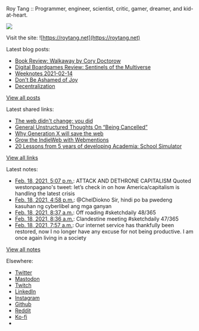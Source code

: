 Roy Tang :: Programmer, engineer, scientist, critic, gamer, dreamer, and kid-at-heart.

![](https://roytang.net/static/img/profile.jpg)

Visit the site: ![https://roytang.net](https://roytang.net)

Latest blog posts:

- [Book Review: Walkaway by Cory Doctorow](https://roytang.net/2021/02/walkaway/)
- [Digital Boardgames Review: Sentinels of the Multiverse](https://roytang.net/2021/02/sentinels-multiverse/)
- [Weeknotes 2021-02-14](https://roytang.net/2021/02/weeknotes-2021-02-14/)
- [Don&#x27;t Be Ashamed of Joy](https://roytang.net/2021/02/dont-be-ashamed-of-joy/)
- [Decentralization](https://roytang.net/2021/02/decentralization/)

[View all posts](https://roytang.net/blog)

Latest shared links:

- [The web didn&#x27;t change; you did](https://roytang.net/2021/02/the-web-didnt-change-you-did/)
- [General Unstructured Thoughts On “Being Cancelled”](https://roytang.net/2021/02/general-unstructured-thoughts-on-being-cancelled/)
- [Why Generation X will save the web](https://roytang.net/2021/02/why-generation-x-will-save-the-web/)
- [Grow the IndieWeb with Webmentions](https://roytang.net/2021/01/grow-the-indieweb-with-webmentions/)
- [20 Lessons from 5 years of developing Academia: School Simulator](https://roytang.net/2021/01/20-lessons-from-5-years-of-developing-academia-school-simulator/)

[View all links](https://roytang.net/links)

Latest notes:

- [Feb. 18, 2021, 5:07 p.m.](https://roytang.net/2021/02/1362327948783575041/): ATTACK AND DETHRONE CAPITALISM Quoted westonpagano&#x27;s tweet: let’s check in on how America/capitalism is handling the latest crisis
- [Feb. 18, 2021, 4:58 p.m.](https://roytang.net/2021/02/1362325561754808322/): @ChelDiokno Sir, hindi po ba pwedeng kasuhan ng cyberlibel ang mga ganyan
- [Feb. 18, 2021, 8:37 a.m.](https://roytang.net/2021/02/1362199481677086731/): Off roading #sketchdaily 48/365
- [Feb. 18, 2021, 8:36 a.m.](https://roytang.net/2021/02/1362199362126843904/): Clandestine meeting #sketchdaily 47/365
- [Feb. 18, 2021, 7:57 a.m.](https://roytang.net/2021/02/1362189435815698433/): Our internet service has thankfully been restored, now I no longer have any excuse for not being productive. I am once again living in a society

[View all notes](https://roytang.net/notes)

Elsewhere:

- [Twitter](https://twitter.com/roytang)
- [Mastodon](https://mastodon.technology/@roytang)
- [Twitch](https://twitch.tv/twitchyroy)
- [LinkedIn](https://www.linkedin.com/in/roytang)
- [Instagram](https://instagram.com/roytang0400)
- [Github](https://github.com/roytang)
- [Reddit](https://reddit.com/u/hungryroy)
- [Ko-fi](https://ko-fi.com/roytang)
- [](mailto:hello@roytang.net)